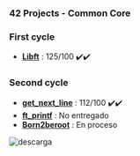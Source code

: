 ### 42 Projects - Common Core

### First cycle
- [**Libft**](https://github.com/mferest/Cursus42/tree/main/Cursus42-main/Cursus/circle-00/Libft) : 125/100 ✔️✔️

### Second cycle
- [**get_next_line**](https://github.com/mferest/Cursus42/tree/main/Cursus42-main/Cursus/circle-01/get_next_line) : 112/100 ✔️✔️
- [**ft_printf**](https://github.com/mferest/Cursus42/tree/main/Cursus42-main/Cursus/circle-01/ft_printf) : No entregado
- [**Born2beroot**](https://github.com/mferest/Cursus42/tree/main/Cursus42-main/Cursus/circle-01/Born2beroot) : En proceso

  
![descarga](https://github.com/mferest/Cursus42/assets/139508718/16caf4be-0c23-4b86-a0d4-f1a7bc1a07f7)



